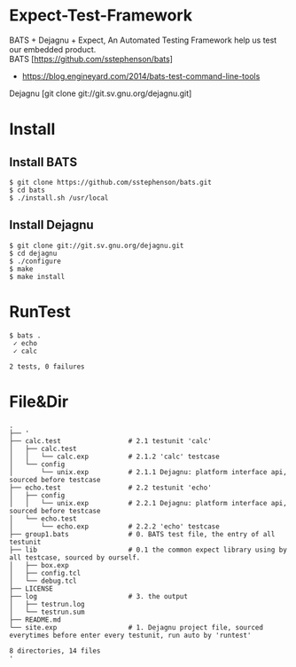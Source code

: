 # Expect-Test-Framework
BATS + Dejagnu + Expect, An Automated Testing Framework help us test our embedded product.  
BATS [https://github.com/sstephenson/bats]  
  - https://blog.engineyard.com/2014/bats-test-command-line-tools  

Dejagnu [git clone git://git.sv.gnu.org/dejagnu.git]  

# Install

## Install BATS
```shell
$ git clone https://github.com/sstephenson/bats.git
$ cd bats
$ ./install.sh /usr/local
```
## Install Dejagnu
```shell
$ git clone git://git.sv.gnu.org/dejagnu.git
$ cd dejagnu
$ ./configure
$ make
$ make install

```

# RunTest
```shell
$ bats .
 ✓ echo
 ✓ calc

2 tests, 0 failures
```

# File&Dir
```shell
.
├── '
├── calc.test                 # 2.1 testunit 'calc'
│   ├── calc.test
│   │   └── calc.exp          # 2.1.2 'calc' testcase
│   └── config
│       └── unix.exp          # 2.1.1 Dejagnu: platform interface api, sourced before testcase
├── echo.test                 # 2.2 testunit 'echo'
│   ├── config
│   │   └── unix.exp          # 2.2.1 Dejagnu: platform interface api, sourced before testcase
│   └── echo.test
│       └── echo.exp          # 2.2.2 'echo' testcase
├── group1.bats               # 0. BATS test file, the entry of all testunit
├── lib                       # 0.1 the common expect library using by all testcase, sourced by ourself.
│   ├── box.exp
│   ├── config.tcl
│   └── debug.tcl
├── LICENSE
├── log                       # 3. the output
│   ├── testrun.log
│   └── testrun.sum
├── README.md
└── site.exp                  # 1. Dejagnu project file, sourced everytimes before enter every testunit, run auto by 'runtest'

8 directories, 14 files
'
```
